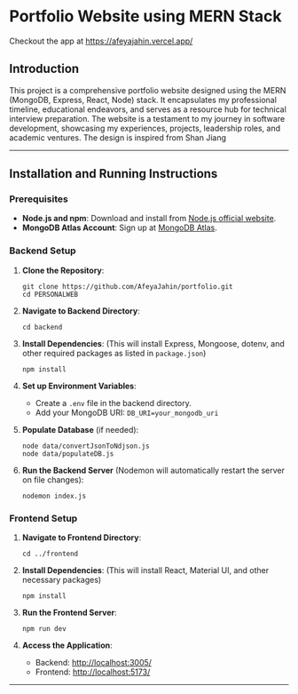 
# Portfolio Website using MERN Stack

Checkout the app at https://afeyajahin.vercel.app/


## Introduction

This project is a comprehensive portfolio website designed using the MERN (MongoDB, Express, React, Node) stack. It encapsulates my professional timeline, educational endeavors, and serves as a resource hub for technical interview preparation. The website is a testament to my journey in software development, showcasing my experiences, projects, leadership roles, and academic ventures. The design is inspired from Shan Jiang

---

## Installation and Running Instructions

### Prerequisites

- **Node.js and npm**: Download and install from [Node.js official website](https://nodejs.org/).
- **MongoDB Atlas Account**: Sign up at [MongoDB Atlas](https://www.mongodb.com/cloud/atlas).

### Backend Setup

1. **Clone the Repository**: 
   ```
   git clone https://github.com/AfeyaJahin/portfolio.git
   cd PERSONALWEB
   ```

2. **Navigate to Backend Directory**:
   ```
   cd backend
   ```

3. **Install Dependencies**: (This will install Express, Mongoose, dotenv, and other required packages as listed in `package.json`)
   ```
   npm install
   ```

4. **Set up Environment Variables**:
   - Create a `.env` file in the backend directory.
   - Add your MongoDB URI: `DB_URI=your_mongodb_uri`

5. **Populate Database** (if needed):
   ```
   node data/convertJsonToNdjson.js
   node data/populateDB.js
   ```

6. **Run the Backend Server** (Nodemon will automatically restart the server on file changes):
   ```
   nodemon index.js
   ```

### Frontend Setup

1. **Navigate to Frontend Directory**:
   ```
   cd ../frontend
   ```

2. **Install Dependencies**: (This will install React, Material UI, and other necessary packages)
   ```
   npm install
   ```

3. **Run the Frontend Server**:
   ```
   npm run dev
   ```

4. **Access the Application**:
   - Backend: [http://localhost:3005/](https://afeyajahin.vercel.app/)
   - Frontend: [http://localhost:5173/](http://localhost:5173/)

---

